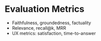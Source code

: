 # Evaluation Metrics
- Faithfulness, groundedness, factuality
- Relevance, recall@k, MRR
- UX metrics: satisfaction, time-to-answer
